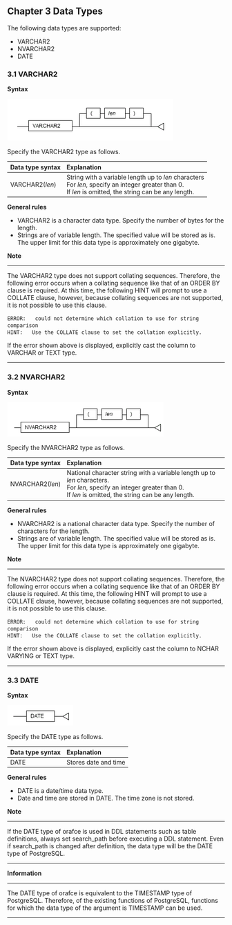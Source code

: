 
Chapter 3 Data Types
---

The following data types are supported:

 - VARCHAR2
 - NVARCHAR2
 - DATE

### 3.1 VARCHAR2

**Syntax**

![VARCHAR2](gif/VARCHAR2.gif)

Specify the VARCHAR2 type as follows.

|Data type syntax|Explanation|
|:---|:---|
|VARCHAR2(*len*)|String with a variable length up to *len* characters <br> For *len*, specify an integer greater than 0. <br> If *len* is omitted, the string can be any length.|


**General rules**

 - VARCHAR2 is a character data type. Specify the number of bytes for the length.
 - Strings are of variable length. The specified value will be stored as is. The upper limit for this data type is approximately one gigabyte.

**Note**

----

The VARCHAR2 type does not support collating sequences. Therefore, the following error occurs when a collating sequence like that of an ORDER BY clause is required. 
At this time, the following HINT will prompt to use a COLLATE clause, however, because collating sequences are not supported, it is not possible to use this clause.

~~~
ERROR:   could not determine which collation to use for string comparison
HINT:   Use the COLLATE clause to set the collation explicitly.
~~~

If the error shown above is displayed, explicitly cast the column to VARCHAR or TEXT type.

----


### 3.2 NVARCHAR2

**Syntax**

![NVARCHAR2](gif/NVARCHAR2.gif)




Specify the NVARCHAR2 type as follows.

|Data type syntax|Explanation|
|:---|:---|
|NVARCHAR2(*len*)| National character string with a variable length up to *len* characters. <br> For *len*, specify an integer greater than 0. <br> If *len* is omitted, the string can be any length.|

**General rules**

 - NVARCHAR2 is a national character data type. Specify the number of characters for the length.
 - Strings are of variable length. The specified value will be stored as is. The upper limit for this data type is approximately one gigabyte.

**Note**

----

The NVARCHAR2 type does not support collating sequences. Therefore, the following error occurs when a collating sequence like that of an ORDER BY clause is required. At this time, the following HINT will prompt to use a COLLATE clause, however, because collating sequences are not supported, it is not possible to use this clause.

~~~
ERROR:   could not determine which collation to use for string comparison
HINT:   Use the COLLATE clause to set the collation explicitly.
~~~

If the error shown above is displayed, explicitly cast the column to NCHAR VARYING or TEXT type.

----

### 3.3 DATE

**Syntax**

![DATE](gif/DATE.gif)




Specify the DATE type as follows.

|Data type syntax|Explanation|
|:---|:---|
|DATE|Stores date and time|

**General rules**

 - DATE is a date/time data type.
 - Date and time are stored in DATE. The time zone is not stored.

**Note**

----

If the DATE type of orafce is used in DDL statements such as table definitions, always set search_path before executing a DDL statement. Even if search_path is changed after definition, the data type will be the DATE type of PostgreSQL.

----


**Information**

----

The DATE type of orafce is equivalent to the TIMESTAMP type of PostgreSQL. Therefore, of the existing functions of PostgreSQL, functions for which the data type of the argument is TIMESTAMP can be used.

----


